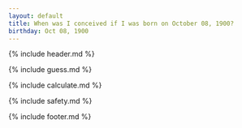 ```yaml
---
layout: default
title: When was I conceived if I was born on October 08, 1900?
birthday: Oct 08, 1900
---
```


{% include header.md %}

{% include guess.md %}

{% include calculate.md %}

{% include safety.md %}

{% include footer.md %}



